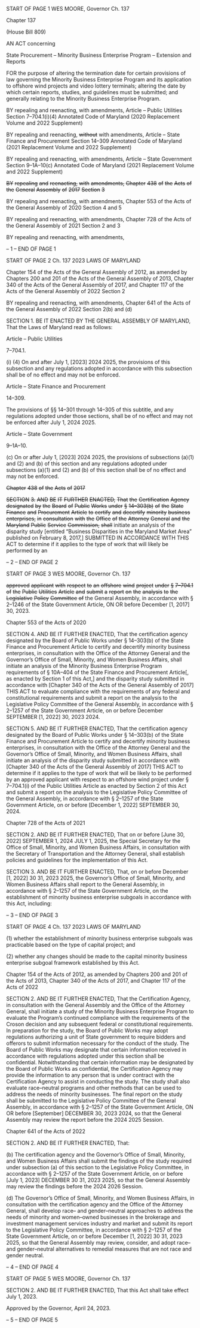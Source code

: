 START OF PAGE 1
WES MOORE, Governor Ch. 137

Chapter 137

(House Bill 809)

AN ACT concerning

State Procurement – Minority Business Enterprise Program – Extension and
Reports

FOR the purpose of altering the termination date for certain provisions of law governing
the Minority Business Enterprise Program and its application to offshore wind
projects and video lottery terminals; altering the date by which certain reports,
studies, and guidelines must be submitted; and generally relating to the Minority
Business Enterprise Program.

BY repealing and reenacting, with amendments,
Article – Public Utilities
Section 7–704.1(i)(4)
Annotated Code of Maryland
(2020 Replacement Volume and 2022 Supplement)

BY repealing and reenacting, ~~without~~ with amendments,
Article – State Finance and Procurement
Section 14–309
Annotated Code of Maryland
(2021 Replacement Volume and 2022 Supplement)

BY repealing and reenacting, with amendments,
Article – State Government
Section 9–1A–10(c)
Annotated Code of Maryland
(2021 Replacement Volume and 2022 Supplement)

~~BY~~ ~~repealing~~ ~~and~~ ~~reenacting,~~ ~~with~~ ~~amendments,~~
~~Chapter~~ ~~438~~ ~~of~~ ~~the~~ ~~Acts~~ ~~of~~ ~~the~~ ~~General~~ ~~Assembly~~ ~~of~~ ~~2017~~
~~Section~~ ~~3~~

BY repealing and reenacting, with amendments,
Chapter 553 of the Acts of the General Assembly of 2020
Section 4 and 5

BY repealing and reenacting, with amendments,
Chapter 728 of the Acts of the General Assembly of 2021
Section 2 and 3

BY repealing and reenacting, with amendments,

– 1 –
END OF PAGE 1

START OF PAGE 2
Ch. 137 2023 LAWS OF MARYLAND

Chapter 154 of the Acts of the General Assembly of 2012, as amended by Chapters
200 and 201 of the Acts of the General Assembly of 2013, Chapter 340 of the
Acts of the General Assembly of 2017, and Chapter 117 of the Acts of the
General Assembly of 2022
Section 2

BY repealing and reenacting, with amendments,
Chapter 641 of the Acts of the General Assembly of 2022
Section 2(b) and (d)

SECTION 1. BE IT ENACTED BY THE GENERAL ASSEMBLY OF MARYLAND,
That the Laws of Maryland read as follows:

Article – Public Utilities

7–704.1.

(i) (4) On and after July 1, [2023] 2024 2025, the provisions of this subsection
and any regulations adopted in accordance with this subsection shall be of no effect and
may not be enforced.

Article – State Finance and Procurement

14–309.

The provisions of §§ 14–301 through 14–305 of this subtitle, and any regulations
adopted under those sections, shall be of no effect and may not be enforced after July 1,
2024 2025.

Article – State Government

9–1A–10.

(c) On or after July 1, [2023] 2024 2025, the provisions of subsections (a)(1) and
(2) and (b) of this section and any regulations adopted under subsections (a)(1) and (2) and
(b) of this section shall be of no effect and may not be enforced.

~~Chapter~~ ~~438~~ ~~of~~ ~~the~~ ~~Acts~~ ~~of~~ ~~2017~~

~~SECTION~~ ~~3.~~ ~~AND~~ ~~BE~~ ~~IT~~ ~~FURTHER~~ ~~ENACTED,~~ ~~That~~ ~~the~~ ~~Certification~~ ~~Agency~~
~~designated~~ ~~by~~ ~~the~~ ~~Board~~ ~~of~~ ~~Public~~ ~~Works~~ ~~under~~ ~~§~~ ~~14–303(b)~~ ~~of~~ ~~the~~ ~~State~~ ~~Finance~~ ~~and~~
~~Procurement~~ ~~Article~~ ~~to~~ ~~certify~~ ~~and~~ ~~decertify~~ ~~minority~~ ~~business~~ ~~enterprises,~~ ~~in~~ ~~consultation~~
~~with~~ ~~the~~ ~~Office~~ ~~of~~ ~~the~~ ~~Attorney~~ ~~General~~ ~~and~~ ~~the~~ ~~Maryland~~ ~~Public~~ ~~Service~~ ~~Commission,~~ ~~shall~~
initiate an analysis of the disparity study [entitled “Business Disparities in the Maryland
Market Area” published on February 8, 2017,] SUBMITTED IN ACCORDANCE WITH THIS
ACT to determine if it applies to the type of work that will likely be performed by an

– 2 –
END OF PAGE 2

START OF PAGE 3
WES MOORE, Governor Ch. 137

~~approved~~ ~~applicant~~ ~~with~~ ~~respect~~ ~~to~~ ~~an~~ ~~offshore~~ ~~wind~~ ~~project~~ ~~under~~ ~~§~~ ~~7–704.1~~ ~~of~~ ~~the~~ ~~Public~~
~~Utilities~~ ~~Article~~ ~~and~~ ~~submit~~ ~~a~~ ~~report~~ ~~on~~ ~~the~~ ~~analysis~~ ~~to~~ ~~the~~ ~~Legislative~~ ~~Policy~~ ~~Committee~~ ~~of~~
the General Assembly, in accordance with § 2–1246 of the State Government Article, ON
OR before December [1, 2017] 30, 2023.

Chapter 553 of the Acts of 2020

SECTION 4. AND BE IT FURTHER ENACTED, That the certification agency
designated by the Board of Public Works under § 14–303(b) of the State Finance and
Procurement Article to certify and decertify minority business enterprises, in consultation
with the Office of the Attorney General and the Governor’s Office of Small, Minority, and
Women Business Affairs, shall initiate an analysis of the Minority Business Enterprise
Program requirements of § 10A–404 of the State Finance and Procurement Article[, as
enacted by Section 1 of this Act,] and the disparity study submitted in accordance with
[Chapter 340 of the Acts of the General Assembly of 2017] THIS ACT to evaluate
compliance with the requirements of any federal and constitutional requirements and
submit a report on the analysis to the Legislative Policy Committee of the General
Assembly, in accordance with § 2–1257 of the State Government Article, on or before
December SEPTEMBER [1, 2022] 30, 2023 2024.

SECTION 5. AND BE IT FURTHER ENACTED, That the certification agency
designated by the Board of Public Works under § 14–303(b) of the State Finance and
Procurement Article to certify and decertify minority business enterprises, in consultation
with the Office of the Attorney General and the Governor’s Office of Small, Minority, and
Women Business Affairs, shall initiate an analysis of the disparity study submitted in
accordance with [Chapter 340 of the Acts of the General Assembly of 2017] THIS ACT to
determine if it applies to the type of work that will be likely to be performed by an approved
applicant with respect to an offshore wind project under § 7–704.1(i) of the Public Utilities
Article as enacted by Section 2 of this Act and submit a report on the analysis to the
Legislative Policy Committee of the General Assembly, in accordance with § 2–1257 of the
State Government Article, on or before [December 1, 2022] SEPTEMBER 30, 2024.

Chapter 728 of the Acts of 2021

SECTION 2. AND BE IT FURTHER ENACTED, That on or before [June 30, 2022]
SEPTEMBER 1, 2024 JULY 1, 2025, the Special Secretary for the Office of Small,
Minority, and Women Business Affairs, in consultation with the Secretary of
Transportation and the Attorney General, shall establish policies and guidelines for the
implementation of this Act.

SECTION 3. AND BE IT FURTHER ENACTED, That, on or before December [1,
2022] 30 31, 2023 2025, the Governor’s Office of Small, Minority, and Women Business
Affairs shall report to the General Assembly, in accordance with § 2–1257 of the State
Government Article, on the establishment of minority business enterprise subgoals in
accordance with this Act, including:

– 3 –
END OF PAGE 3

START OF PAGE 4
Ch. 137 2023 LAWS OF MARYLAND

(1) whether the establishment of minority business enterprise subgoals
was practicable based on the type of capital project; and

(2) whether any changes should be made to the capital minority business
enterprise subgoal framework established by this Act.

Chapter 154 of the Acts of 2012, as amended by Chapters 200 and 201 of the Acts
of 2013, Chapter 340 of the Acts of 2017, and Chapter 117 of the Acts of 2022

SECTION 2. AND BE IT FURTHER ENACTED, That the Certification Agency, in
consultation with the General Assembly and the Office of the Attorney General, shall
initiate a study of the Minority Business Enterprise Program to evaluate the Program’s
continued compliance with the requirements of the Croson decision and any subsequent
federal or constitutional requirements. In preparation for the study, the Board of Public
Works may adopt regulations authorizing a unit of State government to require bidders
and offerors to submit information necessary for the conduct of the study. The Board of
Public Works may designate that certain information received in accordance with
regulations adopted under this section shall be confidential. Notwithstanding that certain
information may be designated by the Board of Public Works as confidential, the
Certification Agency may provide the information to any person that is under contract with
the Certification Agency to assist in conducting the study. The study shall also evaluate
race–neutral programs and other methods that can be used to address the needs of minority
businesses. The final report on the study shall be submitted to the Legislative Policy
Committee of the General Assembly, in accordance with § 2–1257 of the State Government
Article, ON OR before [September] DECEMBER 30, 2023 2024, so that the General
Assembly may review the report before the 2024 2025 Session.

Chapter 641 of the Acts of 2022

SECTION 2. AND BE IT FURTHER ENACTED, That:

(b) The certification agency and the Governor’s Office of Small, Minority, and
Women Business Affairs shall submit the findings of the study required under subsection
(a) of this section to the Legislative Policy Committee, in accordance with § 2–1257 of the
State Government Article, on or before [July 1, 2023] DECEMBER 30 31, 2023 2025, so
that the General Assembly may review the findings before the 2024 2026 Session.

(d) The Governor’s Office of Small, Minority, and Women Business Affairs, in
consultation with the certification agency and the Office of the Attorney General, shall
develop race– and gender–neutral approaches to address the needs of minority and
women–owned businesses in the brokerage and investment management services industry
and market and submit its report to the Legislative Policy Committee, in accordance with
§ 2–1257 of the State Government Article, on or before December [1, 2022] 30 31, 2023
2025, so that the General Assembly may review, consider, and adopt race– and
gender–neutral alternatives to remedial measures that are not race and gender neutral.

– 4 –
END OF PAGE 4

START OF PAGE 5
WES MOORE, Governor Ch. 137

SECTION 2. AND BE IT FURTHER ENACTED, That this Act shall take effect July
1, 2023.

Approved by the Governor, April 24, 2023.

– 5 –
END OF PAGE 5